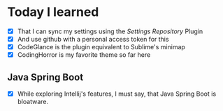 # Today I learned

* [X] That I can sync my settings using the *Settings Repository* Plugin
* [X] And use github with a personal access token for this
* [X] CodeGlance is the plugin equivalent to Sublime's minimap
* [X] CodingHorror is my favorite theme so far here

## Java Spring Boot

* [X] While exploring Intellij's features, I must say, that Java Spring Boot is bloatware.
